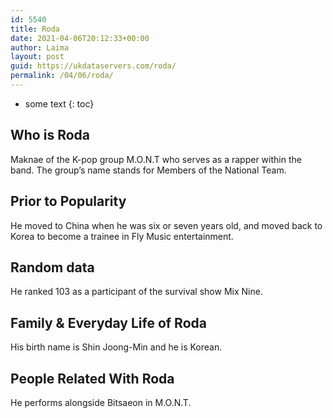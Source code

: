 ```yaml
---
id: 5540
title: Roda
date: 2021-04-06T20:12:33+00:00
author: Laima
layout: post
guid: https://ukdataservers.com/roda/
permalink: /04/06/roda/
---
```


* some text
{: toc}


## Who is Roda
                  
                  
                  
Maknae of the K-pop group M.O.N.T who serves as a rapper within the band. The group&#8217;s name stands for Members of the National Team.
                  
              
            
              
            
                
                
                
## Prior to Popularity
                  
                  
                  
He moved to China when he was six or seven years old, and moved back to Korea to become a trainee in Fly Music entertainment.
                  
              
            
              
            
                
                
                
## Random data
                  
                  
                  
He ranked 103 as a participant of the survival show Mix Nine.
                  
              
            
              
            
                
                
                
## Family & Everyday Life of Roda
                  
                  
                  
His birth name is Shin Joong-Min and he is Korean.
                  
              
            
              
            
                
                
                
## People Related With Roda
                  
                  
                  
He performs alongside Bitsaeon in M.O.N.T.
                  
              
            
              
            
                
              
            
              
              
            
            
              
            
          
          
          